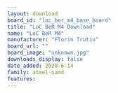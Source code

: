 ```yaml
---
layout: download
board_id: "loc_ber_m4_base_board"
title: "LoC BeR M4 Download"
name: "LoC BeR M4"
manufacturer: "Florin Trutiu"
board_url: ""
board_image: "unknown.jpg"
downloads_display: false
date_added: 2020-6-14
family: atmel-samd
features:
---
```



